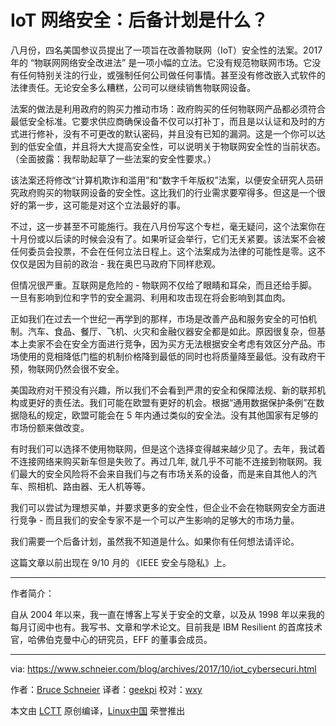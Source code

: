 IoT 网络安全：后备计划是什么？
=======

八月份，四名美国参议员提出了一项旨在改善物联网（IoT）安全性的法案。2017 年的 “物联网网络安全改进法” 是一项小幅的立法。它没有规范物联网市场。它没有任何特别关注的行业，或强制任何公司做任何事情。甚至没有修改嵌入式软件的法律责任。无论安全多么糟糕，公司可以继续销售物联网设备。

法案的做法是利用政府的购买力推动市场：政府购买的任何物联网产品都必须符合最低安全标准。它要求供应商确保设备不仅可以打补丁，而且是以认证和及时的方式进行修补，没有不可更改的默认密码，并且没有已知的漏洞。这是一个你可以达到的低安全值，并且将大大提高安全性，可以说明关于物联网安全性的当前状态。（全面披露：我帮助起草了一些法案的安全性要求。）

该法案还将修改“计算机欺诈和滥用”和“数字千年版权”法案，以便安全研究人员研究政府购买的物联网设备的安全性。这比我们的行业需求要窄得多。但这是一个很好的第一步，这可能是对这个立法最好的事。

不过，这一步甚至不可能施行。我在八月份写这个专栏，毫无疑问，这个法案你在十月份或以后读的时候会没有了。如果听证会举行，它们无关紧要。该法案不会被任何委员会投票，不会在任何立法日程上。这个法案成为法律的可能性是零。这不仅仅是因为目前的政治 - 我在奥巴马政府下同样悲观。

但情况很严重。互联网是危险的 - 物联网不仅给了眼睛和耳朵，而且还给手脚。一旦有影响到位和字节的安全漏洞、利用和攻击现在将会影响到其血肉。

正如我们在过去一个世纪一再学到的那样，市场是改善产品和服务安全的可怕机制。汽车、食品、餐厅、飞机、火灾和金融仪器安全都是如此。原因很复杂，但基本上卖家不会在安全方面进行竞争，因为买方无法根据安全考虑有效区分产品。市场使用的竞相降低门槛的机制价格降到最低的同时也将质量降至最低。没有政府干预，物联网仍然会很不安全。

美国政府对干预没有兴趣，所以我们不会看到严肃的安全和保障法规、新的联邦机构或更好的责任法。我们可能在欧盟有更好的机会。根据“通用数据保护条例”在数据隐私的规定，欧盟可能会在 5 年内通过类似的安全法。没有其他国家有足够的市场份额来做改变。

有时我们可以选择不使用物联网，但是这个选择变得越来越少见了。去年，我试着不连接网络来购买新车但是失败了。再过几年, 就几乎不可能不连接到物联网。我们最大的安全风险将不会来自我们与之有市场关系的设备，而是来自其他人的汽车、照相机、路由器、无人机等等。

我们可以尝试为理想买单，并要求更多的安全性，但企业不会在物联网安全方面进行竞争 - 而且我们的安全专家不是一个可以产生影响的足够大的市场力量。

我们需要一个后备计划，虽然我不知道是什么。如果你有任何想法请评论。

这篇文章以前出现在 9/10 月的 《IEEE 安全与隐私》上。

--------------------------------------------------------------------------------

作者简介：

自从 2004 年以来，我一直在博客上写关于安全的文章，以及从 1998 年以来我的每月订阅中也有。我写书、文章和学术论文。目前我是 IBM Resilient 的首席技术官，哈佛伯克曼中心的研究员，EFF 的董事会成员。

------------------


via: https://www.schneier.com/blog/archives/2017/10/iot_cybersecuri.html

作者：[Bruce Schneier][a]
译者：[geekpi](https://github.com/geekpi)
校对：[wxy](https://github.com/wxy)

本文由 [LCTT](https://github.com/LCTT/TranslateProject) 原创编译，[Linux中国](https://linux.cn/) 荣誉推出

[a]:https://www.schneier.com/blog/about/
